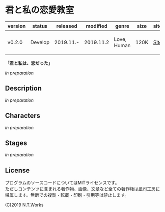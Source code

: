 # 君と私の恋愛教室

| version | status | released | modified | genre | size | site | contest |
| --- | --- | --- | --- | --- | --- | --- | --- |
| v0.2.0 | Develop | 2019.11.- | 2019.11.2 | Love, Human | 120K | [Site](http://estar.jp/) | [ナツイチ小説大賞](https://estar.jp/official_contests/159383) |

**「君と私は、恋だった」**

*in preparation*

## Description

*in preparation*

## Characters

*in preparation*

## Stages

*in preparation*

## License

プログラムのソースコードについてはMITライセンスです。  
ただしコンテンツに含まれる著作物、画像、文章など全ての著作権は凪司工房に帰属します。無断での複製・転載・印刷・引用等は禁止します。

(C)2019 N.T.Works


